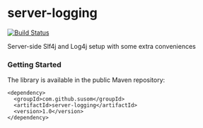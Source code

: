 server-logging
==============

[![Build Status](https://travis-ci.org/susom/server-logging.svg?branch=master)](https://travis-ci.org/susom/server-logging)

Server-side Slf4j and Log4j setup with some extra conveniences

### Getting Started

The library is available in the public Maven repository:

```
<dependency>
  <groupId>com.github.susom</groupId>
  <artifactId>server-logging</artifactId>
  <version>1.0</version>
</dependency>
```
